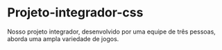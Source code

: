 # Projeto-integrador-css
 Nosso projeto integrador, desenvolvido por uma equipe de três pessoas, aborda uma ampla variedade de jogos. 
